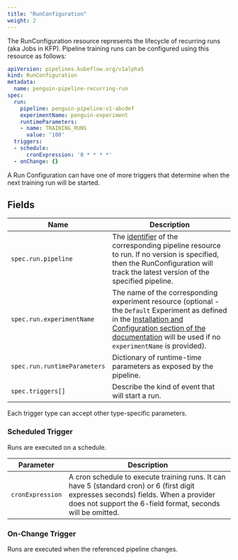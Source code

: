 ```yaml
---
title: "RunConfiguration"
weight: 2
---
```


The RunConfiguration resource represents the lifecycle of recurring runs (aka Jobs in KFP).
Pipeline training runs can be configured using this resource as follows:

```yaml
apiVersion: pipelines.kubeflow.org/v1alpha5
kind: RunConfiguration
metadata:
  name: penguin-pipeline-recurring-run
spec:
  run:
    pipeline: penguin-pipeline:v1-abcdef
    experimentName: penguin-experiment
    runtimeParameters:
    - name: TRAINING_RUNS
      value: '100'
  triggers:
  - schedule:
      cronExpression: '0 * * * *'
  - onChange: {}
```

A Run Configuration can have one of more triggers that determine when the next training run will be started.

## Fields

| Name                        | Description                                                                                                                                                                                                                                       |
|-----------------------------|---------------------------------------------------------------------------------------------------------------------------------------------------------------------------------------------------------------------------------------------------|
| `spec.run.pipeline`         | The [identifier](../pipeline/#identifier) of the corresponding pipeline resource to run. If no version is specified, then the RunConfiguration will track the latest version of the specified pipeline.                                           |
| `spec.run.experimentName`   | The name of the corresponding experiment resource (optional - the `Default` Experiment as defined in the [Installation and Configuration section of the documentation](README.md#configuration) will be used if no `experimentName` is provided). |
| `spec.run.runtimeParameters` | Dictionary of runtime-time parameters as exposed by the pipeline.                                                                                                                                                                                 |
| `spec.triggers[]`       | Describe the kind of event that will start a run.                                                                                                                                                                                                 |

Each trigger type can accept other type-specific parameters.

### Scheduled Trigger

Runs are executed on a schedule.

| Parameter        | Description                                                                                                                                                                                        |
|------------------|----------------------------------------------------------------------------------------------------------------------------------------------------------------------------------------------------|
| `cronExpression` | A cron schedule to execute training runs. It can have 5 (standard cron) or 6 (first digit expresses seconds) fields. When a provider does not support the 6-field format, seconds will be omitted. |

### On-Change Trigger

Runs are executed when the referenced pipeline changes.

